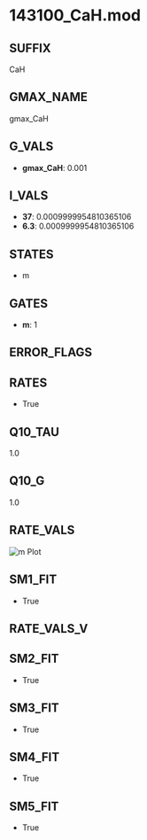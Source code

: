 # 143100_CaH.mod

## SUFFIX

CaH

## GMAX_NAME

gmax_CaH

## G_VALS

- **gmax_CaH**: 0.001

## I_VALS

- **37**: 0.0009999954810365106
- **6.3**: 0.0009999954810365106

## STATES

- m

## GATES

- **m**: 1

## ERROR_FLAGS


## RATES

- True

## Q10_TAU

1.0

## Q10_G

1.0

## RATE_VALS

![m Plot](/Users/pbozelos/Dropbox/icg-Chai-Panos/supermodels/output_markdown_files/Ca/143100_CaH.mod/images/m.png)

## SM1_FIT

- True

## RATE_VALS_V

## SM2_FIT

- True

## SM3_FIT

- True

## SM4_FIT

- True

## SM5_FIT

- True

